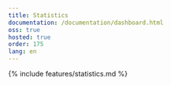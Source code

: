 ```yaml
---
title: Statistics
documentation: /documentation/dashboard.html
oss: true
hosted: true
order: 175
lang: en
---
```


{% include features/statistics.md %}
